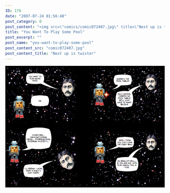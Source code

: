 ```yaml
---
ID: 176
date: "2007-07-24 01:56:48"
post_category: 0
post_content: "<img src=\"comics/comic072407.jpg\" title=\"Next up is twister\" />"
title: "You Want To Play Some Pool"
post_excerpt: ""
post_name: "you-want-to-play-some-pool"
post_content_src: "comic072407.jpg"
post_content_title: "Next up is twister"
---
```



[![Next up is twister](/comics-hi-res/comic072407.jpg)](/comics-hi-res/comic072407.jpg)
